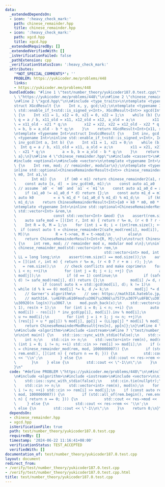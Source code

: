 ```yaml
---
data:
  _extendedDependsOn:
  - icon: ':heavy_check_mark:'
    path: chinese_remainder.hpp
    title: chinese_remainder.hpp
  - icon: ':heavy_check_mark:'
    path: xgcd.hpp
    title: xgcd.hpp
  _extendedRequiredBy: []
  _extendedVerifiedWith: []
  _isVerificationFailed: false
  _pathExtension: cpp
  _verificationStatusIcon: ':heavy_check_mark:'
  attributes:
    '*NOT_SPECIAL_COMMENTS*': ''
    PROBLEM: https://yukicoder.me/problems/448
    links:
    - https://yukicoder.me/problems/448
  bundledCode: "#line 1 \"test/number_theory/yukicoder187.0.test.cpp\"\n#define PROBLEM\
    \ \"https://yukicoder.me/problems/448\"\n\n#line 2 \"chinese_remainder.hpp\"\n\
    \n#line 2 \"xgcd.hpp\"\n\n#include <type_traits>\n\ntemplate <typename Int>\n\
    struct XGcdResult {\n    Int x, y, gcd;\n};\n\ntemplate <typename Int>\ninline\
    \ std::enable_if_t<std::is_signed_v<Int>, XGcdResult<Int>> xgcd(Int a, Int b)\
    \ {\n    Int x11 = 1, x12 = 0, x21 = 0, x22 = 1;\n    while (b) {\n        Int\
    \ q = a / b, x11_old = x11, x12_old = x12, a_old = a;\n        x11 = x21, x21\
    \ = x11_old - x21 * q;\n        x12 = x22, x22 = x12_old - x22 * q;\n        a\
    \ = b, b = a_old - b * q;\n    }\n    return XGcdResult<Int>{x11, x12, a};\n}\n\
    \ntemplate <typename Int>\nstruct InvGcdResult {\n    Int inv, gcd;\n};\n\ntemplate\
    \ <typename Int>\ninline std::enable_if_t<std::is_signed_v<Int>, InvGcdResult<Int>>\
    \ inv_gcd(Int a, Int b) {\n    Int x11 = 1, x21 = 0;\n    while (b) {\n      \
    \  Int q = a / b, x11_old = x11, a_old = a;\n        x11 = x21, x21 = x11_old\
    \ - x21 * q;\n        a = b, b = a_old - b * q;\n    }\n    return InvGcdResult<Int>{x11,\
    \ a};\n}\n#line 4 \"chinese_remainder.hpp\"\n#include <cassert>\n#include <numeric>\n\
    #include <optional>\n#include <vector>\n\ntemplate <typename Int>\nstruct ChineseRemainderResult\
    \ {\n    Int rem, mod; // remainder, modular\n};\n\ntemplate <typename Int>\n\
    inline std::optional<ChineseRemainderResult<Int>> chinese_remainder2(Int a0, Int\
    \ m0, Int a1,\n                                                              \
    \       Int m1) {\n    if (m0 < m1) return chinese_remainder2(a1, m1, a0, m0);\n\
    \    const auto [x, d]  = inv_gcd(m0, m1);\n    const auto a1_a0   = a1 - a0;\
    \ // assume `a0` < `m0` and `a1` < `m1`\n    const auto a1_a0_d = a1_a0 / d;\n\
    \    if (a1_a0 != a1_a0_d * d) return {};\n    const auto m1_d = m1 / d;\n   \
    \ auto k0         = x % m1_d * (a1_a0_d % m1_d) % m1_d;\n    if (k0 < 0) k0 +=\
    \ m1_d;\n    return ChineseRemainderResult<Int>{a0 + k0 * m0, m0 * m1_d};\n}\n\
    \ntemplate <typename Int>\ninline std::optional<ChineseRemainderResult<Int>> chinese_remainder(const\
    \ std::vector<Int> &rem,\n                                                   \
    \                 const std::vector<Int> &mod) {\n    assert(rem.size() == mod.size());\n\
    \    auto safe_mod = [](Int r, Int m) { return r %= m, (r < 0 ? r + m : r); };\n\
    \    Int R = 0, M = 1;\n    for (int i = 0; i < (int)rem.size(); ++i)\n      \
    \  if (const auto t = chinese_remainder2(safe_mod(rem[i], mod[i]), mod[i], R,\
    \ M))\n            R = t->rem, M = t->mod;\n        else\n            return {};\n\
    \    return ChineseRemainderResult<Int>{R, M};\n}\n\nstruct ChineseRemainderModResult\
    \ {\n    int rem, mod; // remainder mod x, modular mod x\n};\n\ninline std::optional<ChineseRemainderModResult>\
    \ chinese_remainder_mod(std::vector<int> rem,\n                              \
    \                                        std::vector<int> mod, int x) {\n    using\
    \ LL = long long;\n\n    assert(rem.size() == mod.size());\n    auto safe_mod\
    \ = [](int r, int m) { return r %= m, (r < 0 ? r + m : r); };\n    const int n\
    \   = rem.size();\n    // check conflicts and make coprime\n    for (int i = 0;\
    \ i < n; ++i)\n        for (int j = 0; j < i; ++j) {\n            auto d = std::gcd(mod[i],\
    \ mod[j]);\n            if (d == 1) continue;\n            if (safe_mod(rem[i],\
    \ d) != safe_mod(rem[j], d)) return {};\n            mod[i] /= d, mod[j] /= d;\n\
    \            if (const auto k = std::gcd(mod[i], d); k != 1)\n               \
    \ while (d % k == 0) mod[i] *= k, d /= k;\n            mod[j] *= d;\n        }\n\
    \    // Garner's algorithm\n    // see: https://math314.hateblo.jp/entry/2015/05/07/014908\n\
    \    // math314. \u4EFB\u610Fmod\u3067\u306E\u7573\u307F\u8FBC\u307F\u6F14\u7B97\
    \u3092O(n log(n))\u3067.\n    mod.push_back(x);\n    std::vector<int> pp(n + 1,\
    \ 1), res(n + 1);\n    for (int i = 0; i < n; ++i) {\n        auto u = (LL)(safe_mod(rem[i],\
    \ mod[i]) - res[i]) * inv_gcd(pp[i], mod[i]).inv % mod[i];\n        if (u < 0)\
    \ u += mod[i];\n        for (int j = i + 1; j <= n; ++j)\n            res[j] =\
    \ (res[j] + u * pp[j]) % mod[j], pp[j] = (LL)pp[j] * mod[i] % mod[j];\n    }\n\
    \    return ChineseRemainderModResult{res[n], pp[n]};\n}\n#line 4 \"test/number_theory/yukicoder187.0.test.cpp\"\
    \n#include <algorithm>\n#include <iostream>\n#line 7 \"test/number_theory/yukicoder187.0.test.cpp\"\
    \n\nint main() {\n    std::ios::sync_with_stdio(false);\n    std::cin.tie(nullptr);\n\
    \    int n;\n    std::cin >> n;\n    std::vector<int> rem(n), mod(n);\n    for\
    \ (int i = 0; i != n; ++i) std::cin >> rem[i] >> mod[i];\n    if (const auto res\
    \ = chinese_remainder_mod(rem, mod, 1000000007)) {\n        if (std::all_of(rem.begin(),\
    \ rem.end(), [](int n) { return n == 0; })) {\n            std::cout << res->mod\
    \ << '\\n';\n        } else {\n            std::cout << res->rem << '\\n';\n \
    \       }\n    } else {\n        std::cout << \"-1\\n\";\n    }\n    return 0;\n\
    }\n"
  code: "#define PROBLEM \"https://yukicoder.me/problems/448\"\n\n#include \"chinese_remainder.hpp\"\
    \n#include <algorithm>\n#include <iostream>\n#include <vector>\n\nint main() {\n\
    \    std::ios::sync_with_stdio(false);\n    std::cin.tie(nullptr);\n    int n;\n\
    \    std::cin >> n;\n    std::vector<int> rem(n), mod(n);\n    for (int i = 0;\
    \ i != n; ++i) std::cin >> rem[i] >> mod[i];\n    if (const auto res = chinese_remainder_mod(rem,\
    \ mod, 1000000007)) {\n        if (std::all_of(rem.begin(), rem.end(), [](int\
    \ n) { return n == 0; })) {\n            std::cout << res->mod << '\\n';\n   \
    \     } else {\n            std::cout << res->rem << '\\n';\n        }\n    }\
    \ else {\n        std::cout << \"-1\\n\";\n    }\n    return 0;\n}\n"
  dependsOn:
  - chinese_remainder.hpp
  - xgcd.hpp
  isVerificationFile: true
  path: test/number_theory/yukicoder187.0.test.cpp
  requiredBy: []
  timestamp: '2024-06-22 11:16:41+08:00'
  verificationStatus: TEST_ACCEPTED
  verifiedWith: []
documentation_of: test/number_theory/yukicoder187.0.test.cpp
layout: document
redirect_from:
- /verify/test/number_theory/yukicoder187.0.test.cpp
- /verify/test/number_theory/yukicoder187.0.test.cpp.html
title: test/number_theory/yukicoder187.0.test.cpp
---
```

